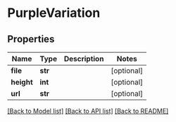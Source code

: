 # PurpleVariation

## Properties
Name | Type | Description | Notes
------------ | ------------- | ------------- | -------------
**file** | **str** |  | [optional] 
**height** | **int** |  | [optional] 
**url** | **str** |  | [optional] 

[[Back to Model list]](../README.md#documentation-for-models) [[Back to API list]](../README.md#documentation-for-api-endpoints) [[Back to README]](../README.md)

